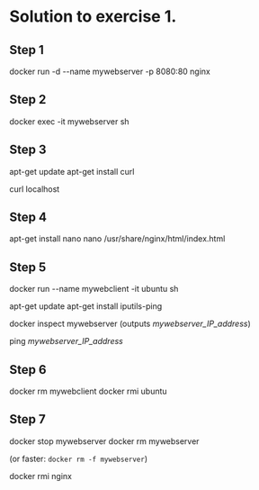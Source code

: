 # Solution to exercise 1.

## Step 1
docker run -d --name mywebserver -p 8080:80 nginx

## Step 2
docker exec -it mywebserver sh

## Step 3
apt-get update 
apt-get install curl

curl localhost

## Step 4
apt-get install nano
nano /usr/share/nginx/html/index.html

## Step 5
docker run --name mywebclient -it ubuntu sh

apt-get update
apt-get install iputils-ping

docker inspect mywebserver 
(outputs _mywebserver_IP_address_)

ping _mywebserver_IP_address_

## Step 6
docker rm mywebclient
docker rmi ubuntu

## Step 7
docker stop mywebserver
docker rm mywebserver

(or faster: `docker rm -f mywebserver`)

docker rmi nginx